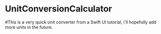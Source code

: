 # UnitConversionCalculator

#This is a very quick unit converter from a Swift UI tutorial, i'll hopefully add more units in the future.

